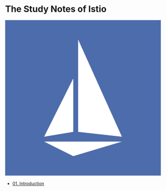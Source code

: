 # The Study Notes of Istio 
![istio](./images/istio_logo.png)
- [01. Introduction](./01_introduction.md)

